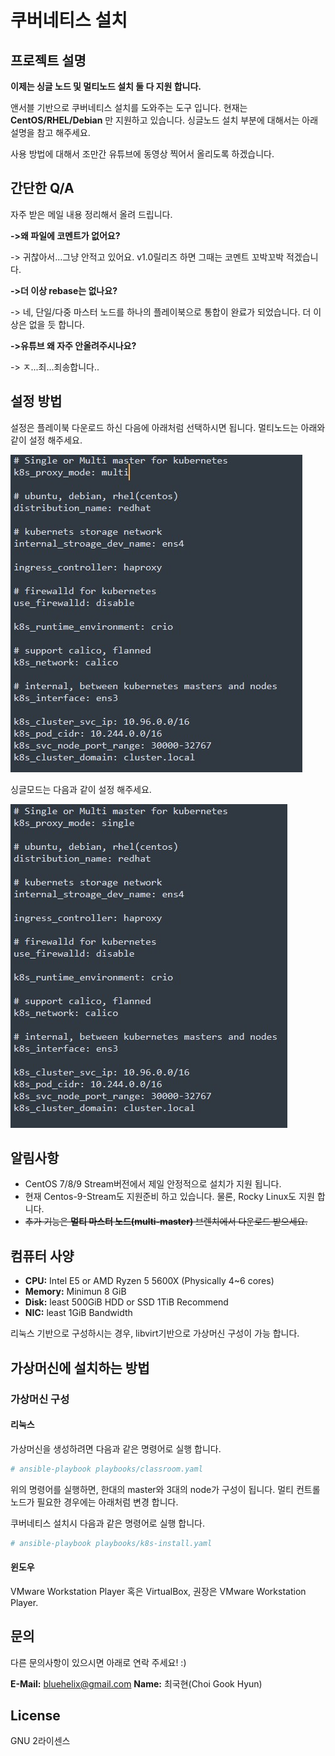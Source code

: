 # 쿠버네티스 설치


## 프로젝트 설명

__이제는 싱글 노드 및 멀티노드 설치 둘 다 지원 합니다.__

앤서블 기반으로 쿠버네티스 설치를 도와주는 도구 입니다. 현재는 __CentOS/RHEL/Debian__ 만 지원하고 있습니다.
싱글노드 설치 부분에 대해서는 아래 설명을 참고 해주세요. 

사용 방법에 대해서 조만간 유튜브에 동영상 찍어서 올리도록 하겠습니다.

## 간단한 Q/A

자주 받은 메일 내용 정리해서 올려 드립니다.

__->왜 파일에 코멘트가 없어요?__

-> 귀찮아서...그냥 안적고 있어요. v1.0릴리즈 하면 그때는 코멘트 꼬박꼬박 적겠습니다.

__->더 이상 rebase는 없나요?__

-> 네, 단일/다중 마스터 노드를 하나의 플레이북으로 통합이 완료가 되었습니다. 더 이상은 없을 듯 합니다.

__->유튜브 왜 자주 안올려주시나요?__

-> ㅈ...죄...죄송합니다..

## 설정 방법

설정은 플레이북 다운로드 하신 다음에 아래처럼 선택하시면 됩니다. 
멀티노드는 아래와 같이 설정 해주세요.

![설정파일](images/kubernetes-config-multi.jpg "기본 멀티노드 설정")

싱글모드는 다음과 같이 설정 해주세요.

![설정파일](images/kubernetes-config-single.jpg "기본 싱글노드 설정")


## 알림사항

- CentOS 7/8/9 Stream버전에서 제일 안정적으로 설치가 지원 됩니다.
- 현재 Centos-9-Stream도 지원준비 하고 있습니다. 물론, Rocky Linux도 지원 합니다.
- ~~추가 기능은 **멀티 마스터 노드(multi-master)** 브렌치에서 다운로드 받으세요.~~
  
## 컴퓨터 사양

* **CPU:** Intel E5 or AMD Ryzen 5 5600X (Physically 4~6 cores)
* **Memory:** Minimun 8 GiB
* **Disk:** least 500GiB HDD or SSD 1TiB Recommend
* **NIC:** least 1GiB Bandwidth

리눅스 기반으로 구성하시는 경우, libvirt기반으로 가상머신 구성이 가능 합니다. 

## 가상머신에 설치하는 방법

### 가상머신 구성

#### 리눅스

가상머신을 생성하려면 다음과 같은 명령어로 실행 합니다.

```bash
# ansible-playbook playbooks/classroom.yaml
```

위의 명령어를 실행하면, 한대의 master와 3대의 node가 구성이 됩니다. 멀티 컨트롤노드가 필요한 경우에는 아래처럼 변경 합니다.

쿠버네티스 설치시 다음과 같은 명령어로 실행 합니다.

```bash
# ansible-playbook playbooks/k8s-install.yaml
```

#### 윈도우

VMware Workstation Player 혹은 VirtualBox, 권장은 VMware Workstation Player.

## 문의

다른 문의사항이 있으시면 아래로 연락 주세요! :)

**E-Mail:** <bluehelix@gmail.com>
**Name:** 최국현(Choi Gook Hyun)

## License

GNU 2라이센스